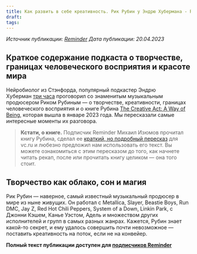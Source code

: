 ```yaml
---
title: Как развить в себе креативность. Рик Рубин у Эндрю Хубермана - Reminder
draft: 
tags:
---
```


_Источник публикации: [Reminder](https://reminder.media/post/creativity-1)
Дата публикации: 20.04.2023_

## Краткое содержание подкаста о творчестве, границах человеческого восприятия и красоте мира

Нейробиолог из Стэнфорда, популярный подкастер Эндрю Хуберман [три часа](https://youtu.be/ycOBZZeVeAc) проговорил со знаменитым музыкальным продюсером Риком Рубиным — о творчестве, креативности, границах человеческого восприятия и о книге Рубина [The Creative Act: A Way of Being](https://www.amazon.com/Creative-Act-Way-Being/dp/0593652886), которая вышла в январе 2023 года. Мы пересказали самые интересные моменты их разговора.

> **Кстати, о книге.** Подписчик Reminder Михаил Изюмов прочитал книгу Рубина, сделал ее [краткий, но подробный пересказ](https://vc.ru/life/668055-100-sovetov-ot-rika-rubina-dlya-tvorcheskih-professionalov-sammari-knigi-the-creative-act-a-way-of-being) для vc.ru и любезно предложил нам использовать его текст. Вы можете ознакомиться с этим пересказом до того, как начнете читать рекап, после или прочитать книгу целиком — она того стоит.

## Творчество как облако, сон и магия
Рик Рубин — наверное, самый известный музыкальный продюсер в мире из ныне живущих. Он работал с Metallica, Slayer, Beastie Boys, Run DMC, Jay Z, Red Hot Chili Peppers, System of a Down, Linkin Park, c Джонни Кэшем, Канье Уэстом, Адель и множеством других исполнителей и групп в самых разных жанрах. Кажется, Рубин знает какой-то секрет, и ему удалось совершить почти невозможное — поставить креативность на поток, если не на конвейер.

**Полный текст публикации доступен для [подписчиков Reminder](https://reminder.media/subscription)**

